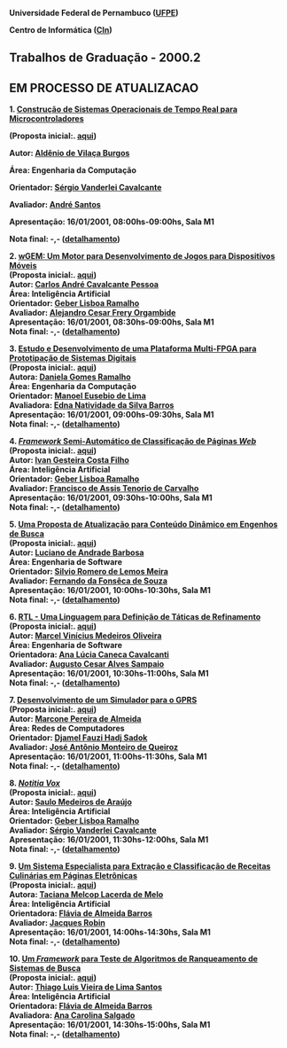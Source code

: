 **Universidade Federal de Pernambuco ([UFPE](http://www.ufpe.br/))**

**Centro de Informática ([CIn](http://www.cin.ufpe.br/))**

## **Trabalhos de Graduação \- 2000.2**

## **EM PROCESSO DE ATUALIZACAO**

**1\. [Construção de Sistemas Operacionais de Tempo Real para Microcontroladores](http://www.cin.ufpe.br/~tg/2000-2/avb.doc)**

   **(Proposta inicial:. [aqui](http://www.cin.ufpe.br/~tg/2000-2/avb-proposta.doc))**

   **Autor: [Aldênio de Vilaça Burgos](http://www.cin.ufpe.br/~avb)**

   **Área: Engenharia da Computação**

   **Orientador: [Sérgio Vanderlei Cavalcante](http://www.cin.ufpe.br/~svc)**

   **Avaliador: [André Santos](http://www.cin.ufpe.br/~alms)**

   **Apresentação: 16/01/2001, 08:00hs-09:00hs, Sala M1**

   **Nota final: \-,- ([detalhamento](http://www.cin.ufpe.br/~tg/2000-2/detalhamento-notas.html))**

**2\. [wGEM: Um Motor para Desenvolvimento de Jogos para Dispositivos Móveis](http://www.cin.ufpe.br/~tg/2000-2/cacp.doc)**  
   **(Proposta inicial:. [aqui](http://www.cin.ufpe.br/~tg/2000-2/cacp-proposta.doc))**  
   **Autor: [Carlos André Cavalcante Pessoa](http://www.cin.ufpe.br/~cacp)**  
   **Área: Inteligência Artificial**  
   **Orientador: [Geber Lisboa Ramalho](http://www.cin.ufpe.br/~glr)**  
   **Avaliador: [Alejandro Cesar Frery Orgambide](http://www.cin.ufpe.br/~frery)**  
   **Apresentação: 16/01/2001, 08:30hs-09:00hs, Sala M1**  
   **Nota final: \-,- ([detalhamento](http://www.cin.ufpe.br/~tg/2000-2/detalhamento-notas.html))**

**3\. [Estudo e Desenvolvimento de uma Plataforma Multi-FPGA para Prototipação de Sistemas Digitais](http://www.cin.ufpe.br/~tg/2000-2/dgr.doc)**  
   **(Proposta inicial:. [aqui](http://www.cin.ufpe.br/~tg/2000-2/dgr-proposta.doc))**  
   **Autora: [Daniela Gomes Ramalho](http://www.cin.ufpe.br/~dgr)**  
   **Área: Engenharia da Computação**  
   **Orientador: [Manoel Eusebio de Lima](http://www.cin.ufpe.br/~mel)**  
   **Avaliadora: [Edna Natividade da Silva Barros](http://www.cin.ufpe.br/~ensb)**  
   **Apresentação: 16/01/2001, 09:00hs-09:30hs, Sala M1**  
   **Nota final: \-,- ([detalhamento](http://www.cin.ufpe.br/~tg/2000-2/detalhamento-notas.html))**

**4\. [*Framework* Semi-Automático de Classificação de Páginas *Web*](http://www.cin.ufpe.br/~tg/2000-2/igcf.doc)**  
   **(Proposta inicial:. [aqui](http://www.cin.ufpe.br/~tg/2000-2/igcf-proposta.doc))**  
   **Autor: [Ivan Gesteira Costa Filho](http://www.cin.ufpe.br/~igcf)**  
   **Área: Inteligência Artificial**  
   **Orientador: [Geber Lisboa Ramalho](http://www.cin.ufpe.br/~glr)**  
   **Avaliador: [Francisco de Assis Tenorio de Carvalho](http://www.cin.ufpe.br/~fatc)**  
   **Apresentação: 16/01/2001, 09:30hs-10:00hs, Sala M1**  
   **Nota final: \-,- ([detalhamento](http://www.cin.ufpe.br/~tg/2000-2/detalhamento-notas.html))**

**5\. [Uma Proposta de Atualização para Conteúdo Dinâmico em Engenhos de Busca](http://www.cin.ufpe.br/~tg/2000-2/lab.doc)**  
   **(Proposta inicial:. [aqui](http://www.cin.ufpe.br/~tg/2000-2/lab-proposta.doc))**  
   **Autor: [Luciano de Andrade Barbosa](http://www.cin.ufpe.br/~lab)**  
   **Área: Engenharia de Software**  
   **Orientador: [Silvio Romero de Lemos Meira](http://www.cin.ufpe.br/~srlm)**  
   **Avaliador: [Fernando da Fonsêca de Souza](http://www.cin.ufpe.br/~fdfd)**  
   **Apresentação: 16/01/2001, 10:00hs-10:30hs, Sala M1**  
   **Nota final: \-,- ([detalhamento](http://www.cin.ufpe.br/~tg/2000-2/detalhamento-notas.html))**

**6\. [RTL \- Uma Linguagem para Definição de Táticas de Refinamento](http://www.cin.ufpe.br/~tg/2000-2/mvmo.ps)**  
   **(Proposta inicial:. [aqui](http://www.cin.ufpe.br/~tg/2000-2/mvmo-proposta.doc))**  
   **Autor: [Marcel Vinícius Medeiros Oliveira](http://www.cin.ufpe.br/~mvmo)**  
   **Área: Engenharia de Software**  
   **Orientadora: [Ana Lúcia Caneca Cavalcanti](http://www.cin.ufpe.br/~alcc)**  
   **Avaliador: [Augusto Cesar Alves Sampaio](http://www.cin.ufpe.br/~acas)**  
   **Apresentação: 16/01/2001, 10:30hs-11:00hs, Sala M1**  
   **Nota final: \-,- ([detalhamento](http://www.cin.ufpe.br/~tg/2000-2/detalhamento-notas.html))**

**7\. [Desenvolvimento de um Simulador para o GPRS](http://www.cin.ufpe.br/~tg/2000-2/mpa.doc)**  
   **(Proposta inicial:. [aqui](http://www.cin.ufpe.br/~tg/2000-2/mpa-proposta.doc))**  
   **Autor: [Marcone Pereira de Almeida](http://www.cin.ufpe.br/~mpa)**  
   **Área: Redes de Computadores**  
   **Orientador: [Djamel Fauzi Hadj Sadok](http://www.cin.ufpe.br/~jamel)**  
   **Avaliador: [José Antônio Monteiro de Queiroz](http://www.cin.ufpe.br/~zeque)**  
   **Apresentação: 16/01/2001, 11:00hs-11:30hs, Sala M1**  
   **Nota final: \-,- ([detalhamento](http://www.cin.ufpe.br/~tg/2000-2/detalhamento-notas.html))**

**8\. [*Notitia Vox*](http://www.cin.ufpe.br/~tg/2000-2/sma.doc)**  
   **(Proposta inicial:. [aqui](http://www.cin.ufpe.br/~tg/2000-2/sma-proposta.doc))**  
   **Autor: [Saulo Medeiros de Araújo](http://www.cin.ufpe.br/~sma)**  
   **Área: Inteligência Artificial**  
   **Orientador: [Geber Lisboa Ramalho](http://www.cin.ufpe.br/~glr)**  
   **Avaliador: [Sérgio Vanderlei Cavalcante](http://www.cin.ufpe.br/~svc)**  
   **Apresentação: 16/01/2001, 11:30hs-12:00hs, Sala M1**  
   **Nota final: \-,- ([detalhamento](http://www.cin.ufpe.br/~tg/2000-2/detalhamento-notas.html))**

**9\. [Um Sistema Especialista para Extração e Classificação de Receitas Culinárias em Páginas Eletrônicas](http://www.cin.ufpe.br/~tg/2000-2/tmlm.doc)**  
   **(Proposta inicial:. [aqui](http://www.cin.ufpe.br/~tg/2000-2/tmlm-proposta.doc))**  
   **Autora: [Taciana Melcop Lacerda de Melo](http://www.cin.ufpe.br/~tmlm)**  
   **Área: Inteligência Artificial**  
   **Orientadora: [Flávia de Almeida Barros](http://www.cin.ufpe.br/~fab)**  
   **Avaliador: [Jacques Robin](http://www.cin.ufpe.br/~jr)**  
   **Apresentação: 16/01/2001, 14:00hs-14:30hs, Sala M1**  
   **Nota final: \-,- ([detalhamento](http://www.cin.ufpe.br/~tg/2000-2/detalhamento-notas.html))**

**10\. [Um *Framework* para Teste de Algoritmos de Ranqueamento de Sistemas de Busca](http://www.cin.ufpe.br/~tg/2000-2/tlvls.doc)**  
   **(Proposta inicial:. [aqui](http://www.cin.ufpe.br/~tg/2000-2/tlvls-proposta.doc))**  
   **Autor: [Thiago Luis Vieira de Lima Santos](http://www.cin.ufpe.br/~tlvls)**  
   **Área: Inteligência Artificial**  
   **Orientadora: [Flávia de Almeida Barros](http://www.cin.ufpe.br/~fab)**  
   **Avaliadora: [Ana Carolina Salgado](http://www.cin.ufpe.br/~acs)**  
   **Apresentação: 16/01/2001, 14:30hs-15:00hs, Sala M1**  
   **Nota final: \-,- ([detalhamento](http://www.cin.ufpe.br/~tg/2000-2/detalhamento-notas.html))**

